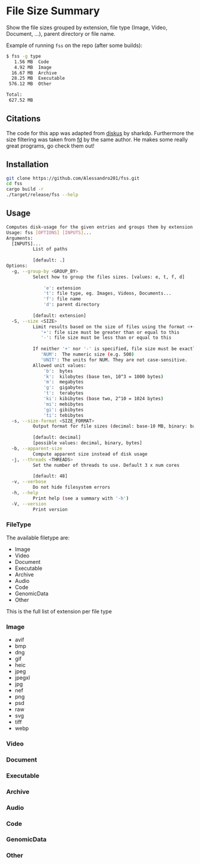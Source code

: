 # File Size Summary

Show the file sizes grouped by extension, file type (Image, Video, Document, ...), parent directory or file name.

Example of running `fss` on the repo (after some builds):
```bash
$ fss -g type
   1.56 MB	Code
   4.92 MB	Image
  16.67 MB	Archive
  28.25 MB	Executable
 576.12 MB	Other

Total:   
 627.52 MB
```

## Citations
The code for this app was adapted from [diskus](https://github.com/sharkdp/diskus) by sharkdp. Furthermore the size filtering was taken from [fd](https://github.com/sharkdp/fd) by the same author.
He makes some really great programs, go check them out!

## Installation
```bash
git clone https://github.com/Alessandro201/fss.git
cd fss
cargo build -r
./target/release/fss --help
```

## Usage
```bash
Computes disk-usage for the given entries and groups them by extension or file types
Usage: fss [OPTIONS] [INPUTS]...
Arguments:
  [INPUTS]...
          List of paths
          
          [default: .]
Options:
  -g, --group-by <GROUP_BY>
          Select how to group the files sizes. [values: e, t, f, d]
          
              'e': extension
              't': file type, eg. Images, Videos, Documents...
              'f': file name
              'd': parent directory
          
          [default: extension]
  -S, --size <SIZE>
          Limit results based on the size of files using the format <+-><NUM><UNIT>.
             '+': file size must be greater than or equal to this
             '-': file size must be less than or equal to this
          
          If neither '+' nor '-' is specified, file size must be exactly equal to this.
             'NUM':  The numeric size (e.g. 500)
             'UNIT': The units for NUM. They are not case-sensitive.
          Allowed unit values:
              'b':  bytes
              'k':  kilobytes (base ten, 10^3 = 1000 bytes)
              'm':  megabytes
              'g':  gigabytes
              't':  terabytes
              'ki': kibibytes (base two, 2^10 = 1024 bytes)
              'mi': mebibytes
              'gi': gibibytes
              'ti': tebibytes
  -s, --size-format <SIZE_FORMAT>
          Output format for file sizes (decimal: base-10 MB, binary: base 2 MiB, bytes: raw byte count B)
          
          [default: decimal]
          [possible values: decimal, binary, bytes]
  -b, --apparent-size
          Compute apparent size instead of disk usage
  -j, --threads <THREADS>
          Set the number of threads to use. Default 3 x num cores
          
          [default: 48]
  -v, --verbose
          Do not hide filesystem errors
  -h, --help
          Print help (see a summary with '-h')
  -V, --version
          Print version


```

### FileType
The available filetype are:
  - Image
  - Video
  - Document
  - Executable
  - Archive
  - Audio
  - Code
  - GenomicData
  - Other

This is the full list of extension per file type

### Image
  - avif
  - bmp
  - dng
  - gif
  - heic
  - jpeg
  - jpegxl
  - jpg
  - nef
  - png
  - psd
  - raw
  - svg
  - tiff
  - webp

### Video

### Document

### Executable

### Archive

### Audio

### Code

### GenomicData

### Other
